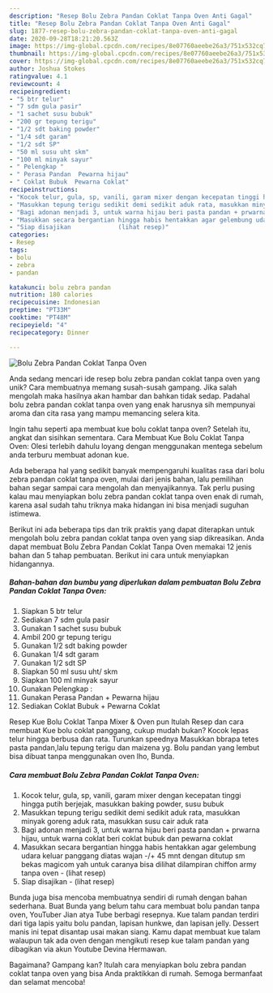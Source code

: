 ```yaml
---
description: "Resep Bolu Zebra Pandan Coklat Tanpa Oven Anti Gagal"
title: "Resep Bolu Zebra Pandan Coklat Tanpa Oven Anti Gagal"
slug: 1877-resep-bolu-zebra-pandan-coklat-tanpa-oven-anti-gagal
date: 2020-09-28T18:21:20.563Z
image: https://img-global.cpcdn.com/recipes/8e07760aeebe26a3/751x532cq70/bolu-zebra-pandan-coklat-tanpa-oven-foto-resep-utama.jpg
thumbnail: https://img-global.cpcdn.com/recipes/8e07760aeebe26a3/751x532cq70/bolu-zebra-pandan-coklat-tanpa-oven-foto-resep-utama.jpg
cover: https://img-global.cpcdn.com/recipes/8e07760aeebe26a3/751x532cq70/bolu-zebra-pandan-coklat-tanpa-oven-foto-resep-utama.jpg
author: Joshua Stokes
ratingvalue: 4.1
reviewcount: 4
recipeingredient:
- "5 btr telur"
- "7 sdm gula pasir"
- "1 sachet susu bubuk"
- "200 gr tepung terigu"
- "1/2 sdt baking powder"
- "1/4 sdt garam"
- "1/2 sdt SP"
- "50 ml susu uht skm"
- "100 ml minyak sayur"
- " Pelengkap "
- " Perasa Pandan  Pewarna hijau"
- " Coklat Bubuk  Pewarna Coklat"
recipeinstructions:
- "Kocok telur, gula, sp, vanili, garam mixer dengan kecepatan tinggi hingga putih berjejak, masukkan baking powder, susu bubuk"
- "Masukkan tepung terigu sedikit demi sedikit aduk rata, masukkan minyak goreng aduk rata, masukkan susu cair aduk rata"
- "Bagi adonan menjadi 3, untuk warna hijau beri pasta pandan + prwarna hijau, untuk warna coklat beri coklat bubuk dan pewarna coklat"
- "Masukkan secara bergantian hingga habis hentakkan agar gelembung udara keluar panggang diatas wajan -/+ 45 mnt dengan ditutup sm bekas magicom yah untuk caranya bisa dilihat dilampiran chiffon army tanpa oven             (lihat resep)"
- "Siap disajikan             (lihat resep)"
categories:
- Resep
tags:
- bolu
- zebra
- pandan

katakunci: bolu zebra pandan 
nutrition: 180 calories
recipecuisine: Indonesian
preptime: "PT33M"
cooktime: "PT48M"
recipeyield: "4"
recipecategory: Dinner

---
```



![Bolu Zebra Pandan Coklat Tanpa Oven](https://img-global.cpcdn.com/recipes/8e07760aeebe26a3/751x532cq70/bolu-zebra-pandan-coklat-tanpa-oven-foto-resep-utama.jpg)

Anda sedang mencari ide resep bolu zebra pandan coklat tanpa oven yang unik? Cara membuatnya memang susah-susah gampang. Jika salah mengolah maka hasilnya akan hambar dan bahkan tidak sedap. Padahal bolu zebra pandan coklat tanpa oven yang enak harusnya sih mempunyai aroma dan cita rasa yang mampu memancing selera kita.

Ingin tahu seperti apa membuat kue bolu coklat tanpa oven? Setelah itu, angkat dan sisihkan sementara. Cara Membuat Kue Bolu Coklat Tanpa Oven: Olesi terlebih dahulu loyang dengan menggunakan mentega sebelum anda terburu membuat adonan kue.

Ada beberapa hal yang sedikit banyak mempengaruhi kualitas rasa dari bolu zebra pandan coklat tanpa oven, mulai dari jenis bahan, lalu pemilihan bahan segar sampai cara mengolah dan menyajikannya. Tak perlu pusing kalau mau menyiapkan bolu zebra pandan coklat tanpa oven enak di rumah, karena asal sudah tahu triknya maka hidangan ini bisa menjadi suguhan istimewa.


Berikut ini ada beberapa tips dan trik praktis yang dapat diterapkan untuk mengolah bolu zebra pandan coklat tanpa oven yang siap dikreasikan. Anda dapat membuat Bolu Zebra Pandan Coklat Tanpa Oven memakai 12 jenis bahan dan 5 tahap pembuatan. Berikut ini cara untuk menyiapkan hidangannya.

<!--inarticleads1-->

##### Bahan-bahan dan bumbu yang diperlukan dalam pembuatan Bolu Zebra Pandan Coklat Tanpa Oven:

1. Siapkan 5 btr telur
1. Sediakan 7 sdm gula pasir
1. Gunakan 1 sachet susu bubuk
1. Ambil 200 gr tepung terigu
1. Gunakan 1/2 sdt baking powder
1. Gunakan 1/4 sdt garam
1. Gunakan 1/2 sdt SP
1. Siapkan 50 ml susu uht/ skm
1. Siapkan 100 ml minyak sayur
1. Gunakan  Pelengkap :
1. Gunakan  Perasa Pandan + Pewarna hijau
1. Sediakan  Coklat Bubuk + Pewarna Coklat


Resep Kue Bolu Coklat Tanpa Mixer &amp; Oven pun Itulah Resep dan cara membuat Kue bolu coklat panggang, cukup mudah bukan? Kocok lepas telur hingga berbusa dan rata. Turunkan speednya Masukkan bbrapa tetes pasta pandan,lalu tepung terigu dan maizena yg. Bolu pandan yang lembut bisa dibuat tanpa menggunakan oven lho, Bunda. 

<!--inarticleads2-->

##### Cara membuat Bolu Zebra Pandan Coklat Tanpa Oven:

1. Kocok telur, gula, sp, vanili, garam mixer dengan kecepatan tinggi hingga putih berjejak, masukkan baking powder, susu bubuk
1. Masukkan tepung terigu sedikit demi sedikit aduk rata, masukkan minyak goreng aduk rata, masukkan susu cair aduk rata
1. Bagi adonan menjadi 3, untuk warna hijau beri pasta pandan + prwarna hijau, untuk warna coklat beri coklat bubuk dan pewarna coklat
1. Masukkan secara bergantian hingga habis hentakkan agar gelembung udara keluar panggang diatas wajan -/+ 45 mnt dengan ditutup sm bekas magicom yah untuk caranya bisa dilihat dilampiran chiffon army tanpa oven -             (lihat resep)
1. Siap disajikan -             (lihat resep)


Bunda juga bisa mencoba membuatnya sendiri di rumah dengan bahan sederhana. Buat Bunda yang belum tahu cara membuat bolu pandan tanpa oven, YouTuber Jian atya Tube berbagi resepnya. Kue talam pandan terdiri dari tiga lapis yaitu bolu pandan, lapisan hunkwe, dan lapisan jelly. Dessert manis ini tepat disantap usai makan siang. Kamu dapat membuat kue talam walaupun tak ada oven dengan mengikuti resep kue talam pandan yang dibagikan via akun Youtube Devina Hermawan. 

Bagaimana? Gampang kan? Itulah cara menyiapkan bolu zebra pandan coklat tanpa oven yang bisa Anda praktikkan di rumah. Semoga bermanfaat dan selamat mencoba!
